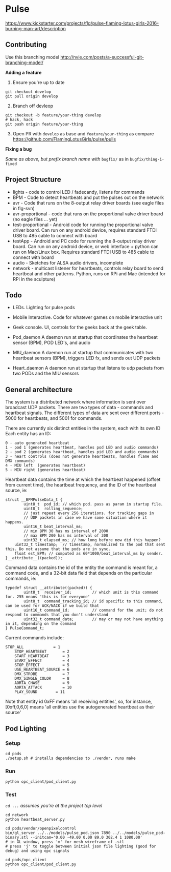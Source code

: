 # Pulse

https://www.kickstarter.com/projects/flg/pulse-flaming-lotus-girls-2016-burning-man-art/description

## Contributing

Use this branching model http://nvie.com/posts/a-successful-git-branching-model/

**Adding a feature**

1. Ensure you're up to date
```
git checkout develop
git pull origin develop
```
2. Branch off devleop
```
git checkout -b feature/your-thing develop
# hack, hack
git push origin feature/your-thing
```
3. Open PR with `develop` as base and `feature/your-thing` as compare
https://github.com/FlamingLotusGirls/pulse/pulls

**Fixing a bug**

*Same as above, but prefix branch name with* `bugfix/` as in `bugfix/thing-i-fixed`

## Project Structure
* lights - code to control LED / fadecandy, listens for commands
* BPM - Code to detect heartbeats and put the pulses out on the network<br>
* avr - Code that runs on the 8-output relay driver boards (see eagle files in flg-svn)<br>
* avr-proportional - code that runs on the proportional valve driver board (no eagle files ... yet)<br>
* test-proportional - Android code for running the proportional valve driver board. Can run on any android device, requires standard FTDI USB to 485 cable to connect with board<br>
* testApp - Android and PC code for running the 8-output relay driver board. Can run on any android device, or web interface + python can run on Mac/Linux box. Requires standard FTDI USB to 485 cable to connect with board
* audio - Sketches for ALSA audio drivers, incomplete<br>
* network - multicast listener for heartbeats, controls relay board to send heartbeat and other patterns. Python, runs on RPi and Mac (intended for RPi in the sculpture)<br>

## Todo
* LEDs. Lighting for pulse pods<br>
* Mobile Interactive. Code for whatever games on mobile interactive unit<br>
* Geek console. UI, controls for the geeks back at the geek table.<br>

* Pod_daemon    A daemon run at startup that coordinates the heartbeat sensor (BPM), POD LED's, and audio
* MIU_daemon    A daemon run at startup that communicates with two heartbeat sensors (BPM), triggers LED fx, and sends out UDP packets
* Heart_daemon  A daemon run at startup that listens to udp packets from two PODs and the MIU sensors

## General architecture

The system is a distributed network where information is sent over broadcast UDP packets. There are two types of 
data - commands and heartbeat signals. The different types of data are sent over different ports - 5000 for heartbeats, and 5001 for commands.

There are currently six distinct entities in the system, each with its own ID Each entity has an ID:

	0 - auto generated heartbeat
	1 - pod 1 (generates heartbeat, handles pod LED and audio commands)
	2 - pod 2 (generates heartbeat, handles pid LED and audio commands)
	3 - heart controls (does not generate heartbeats, handles flame and DMX commands)
	4 - MIU left  (generates heartbeat)
	5 - MIU right (generates heartbeat)

Heartbeat data contains the time at which the heartbeat happened (offset from current time), the heartbeat frequency,
and the ID of the heartbeat source, ie:

	struct __BPMPulseData_t {
    		uint8_t  pod_id; // which pod. pass as param in startup file.
    		uint8_t  rolling_sequence;
    		// just repeat every 256 iterations. for tracking gaps in
    		// UDP packets in case we have some situation where it happens.
    		uint16_t beat_interval_ms;
    		// min BPM 30 has ms interval of 2000
    		// max BPM 200 has ms interval of 300
    		uint32_t elapsed_ms; // how long before now did this happen?
		uint32_t timestamp;  // timestamp, normalized to the pod that sent this. Do not assume that the pods are in sync.
		float est_BPM; // computed as 60*1000/beat_interval_ms by sender.
	}__attribute__((packed)); 
 

Command data contains the id of the entity the command is meant for, a command code, and a 32-bit data field that depends on 
the particular commands, ie:

	typedef struct __attribute((packed)) {
    		uint8_t  receiver_id;         // which unit is this command for. 255 means 'this is for everyone'
    		uint8_t  command_tracking_id; // id specific to this command, can be used for ACK/NACK if we build that 
    		uint16_t command_id;          // command for the unit; do not respond to commands that you don't understand
    		uint32_t command_data;        // may or may not have anything in it, depending on the command
	} PulseCommand_t;

Current commands include:
    	
	STOP_ALL             = 1
    	STOP_HEARTBEAT       = 2
    	START_HEARTBEAT      = 3
    	START_EFFECT         = 4
    	STOP_EFFECT          = 5
    	USE_HEARTBEAT_SOURCE = 6
    	DMX_STROBE           = 7
    	DMX_SINGLE_COLOR     = 8
    	AORTA_CHASE          = 9
    	AORTA_ATTACK         = 10
    	PLAY_SOUND	      = 11

Note that entity id 0xFF means 'all receiving entities', so, for instance, [0xff,0,6,0] means 'all entities use the autogenerated 
heartbeat as their source'

## Pod Lighting

### Setup

```
cd pods
./setup.sh # installs dependencies to ./vendor, runs make
```
### Run

```
python opc_client/pod_client.py
```

### Test

*`cd ...` assumes you're at the project top level*

```
cd network
python heartbeat_server.py

cd pods/vendor/openpixelcontrol
bin/gl_server ../../models/pulse_pod.json 7890 ../../models/pulse_pod-binary.stl --initcam='0.00 -49.00 0.00 89.0 302.4 1 1080.00'
# in GL window, press 'm' for mesh wireframe of .stl
# press 'j' to toggle between initial json file lighting (good for debug) and using opc signals

cd pods/opc_client
python opc_client/pod_client.py
```
